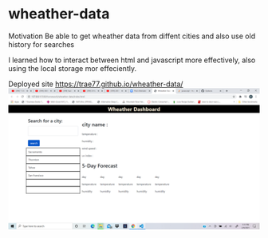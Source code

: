 # wheather-data
Motivation
Be able to get wheather data from diffent cities and also use old history for searches




I learned how to interact between html and javascript more effectively, also using the local storage mor effeciently.



Deployed site
 https://trae77.github.io/wheather-data/
<img src="./picture/Screenshot (11).png" alt="wheather data">